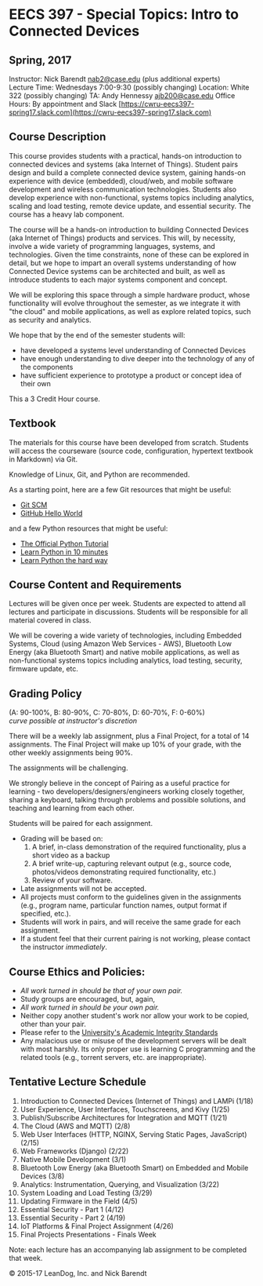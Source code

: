# EECS 397 - Special Topics: Intro to Connected Devices
## Spring, 2017

Instructor:  Nick Barendt  nab2@case.edu (plus additional experts)   
Lecture Time:  Wednesdays 7:00-9:30 (possibly changing)
Location: White 322 (possibly changing)
TA: Andy Hennessy <ajb200@case.edu>
Office Hours:  By appointment and Slack [https://cwru-eecs397-spring17.slack.com](https://cwru-eecs397-spring17.slack.com)  

## Course Description
This course provides students with a practical, hands-on introduction to connected devices and systems (aka Internet of Things).  Student pairs design and build a complete connected device system, gaining hands-on experience with device (embedded), cloud/web, and mobile software development and wireless communication technologies.  Students also develop experience with non-functional, systems topics including analytics, scaling and load testing, remote device update, and essential security.  The course has a heavy lab component.

The course will be a hands-on introduction to building Connected Devices (aka Internet of Things) products and services.  This will, by necessity, involve a wide variety of programming languages, systems, and technologies.  Given the time constraints, none of these can be explored in detail, but we hope to impart an overall systems understanding of how Connected Device systems can be architected and built, as well as introduce students to each major systems component and concept.

We will be exploring this space through a simple hardware product, whose functionality will evolve throughout the semester, as we integrate it with "the cloud" and mobile applications, as well as explore related topics, such as security and analytics.

We hope that by the end of the semester students will:

* have developed a systems level understanding of Connected Devices
* have enough understanding to dive deeper into the technology of any of the components
* have sufficient experience to prototype a product or concept idea of their own

This a 3 Credit Hour course.

## Textbook
The materials for this course have been developed from scratch.  Students will access the courseware (source code, configuration, hypertext textbook in Markdown) via Git.

Knowledge of Linux, Git, and Python are recommended.

As a starting point, here are a few Git resources that might be useful:

* [Git SCM](https://git-scm.com/)
* [GitHub Hello World](https://guides.github.com/activities/hello-world/)

and a few Python resources that might be useful:

* [The Official Python Tutorial](http://docs.python.org/tutorial/)
* [Learn Python in 10 minutes](http://www.korokithakis.net/tutorials/python/)
* [Learn Python the hard way](http://learnpythonthehardway.org/)

## Course Content and Requirements
Lectures will be given once per week.  Students are expected to attend all lectures and participate in discussions.  Students will be responsible for all material covered in class.  

We will be covering a wide variety of technologies, including Embedded Systems, Cloud (using Amazon Web Services - AWS), Bluetooth Low Energy (aka Bluetooth Smart) and native mobile applications, as well as non-functional systems topics including analytics, load testing, security, firmware update, etc.

## Grading Policy
(A: 90-100%, B: 80-90%, C: 70-80%, D: 60-70%, F: 0-60%)  
_curve possible at instructor's discretion_

There will be a weekly lab assignment, plus a Final Project, for a total of 14 assignments.  The Final Project will make up 10% of your grade, with the other weekly assignments being 90%.

The assignments will be challenging.

We strongly believe in the concept of Pairing as a useful practice for learning - two developers/designers/engineers working closely together, sharing a keyboard, talking through problems and possible solutions, and teaching and learning from each other.

Students will be paired for each assignment.

* Grading will be based on: 
    1.  A brief, in-class demonstration of the required functionality, plus a short video as a backup
    2.  A brief write-up, capturing relevant output (e.g., source code, photos/videos demonstrating required functionality, etc.)
    3.  Review of your software.
* Late assignments will not be accepted.
* All projects must conform to the guidelines given in the assignments (e.g., program name, particular function names, output format if specified, etc.).
* Students will work in pairs, and will receive the same grade for each assignment.
* If a student feel that their current pairing is not working, please contact the instructor _immediately_.

## Course Ethics and Policies:
* _All work turned in should be that of your own pair._
* Study groups are encouraged, but, again,
* _All work turned in should be your own pair._ 
* Neither copy another student's work nor allow your work to be copied, other than your pair.
* Please refer to the [University's Academic Integrity Standards](http://www.case.edu/provost/ugstudies/acintegrity.htm)
* Any malacious use or misuse of the development servers will be dealt with most harshly.  Its only proper use is learning C programming and the related tools (e.g., torrent servers, etc. are inappropriate).


## Tentative Lecture Schedule
1. Introduction to Connected Devices (Internet of Things) and LAMPi (1/18)
1. User Experience, User Interfaces, Touchscreens, and Kivy (1/25)
1. Publish/Subscribe Architectures for Integration and MQTT (1/21)
1. The Cloud (AWS and MQTT) (2/8)
1. Web User Interfaces (HTTP, NGINX, Serving Static Pages, JavaScript) (2/15)
1. Web Frameworks (Django) (2/22)
1. Native Mobile Development (3/1)
1. Bluetooth Low Energy (aka Bluetooth Smart) on Embedded and Mobile Devices (3/8)
1. Analytics: Instrumentation, Querying, and Visualization (3/22)
1. System Loading and Load Testing (3/29)
1. Updating Firmware in the Field (4/5)
1. Essential Security - Part 1 (4/12)
1. Essential Security - Part 2 (4/19)
1. IoT Platforms & Final Project Assignment (4/26)
1. Final Projects Presentations - Finals Week

Note: each lecture has an accompanying lab assignment to be completed that week.


&copy; 2015-17 LeanDog, Inc. and Nick Barendt
